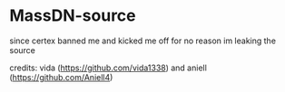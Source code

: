 # MassDN-source
since certex banned me and kicked me off for no reason im leaking the source

credits: vida (https://github.com/vida1338) and aniell (https://github.com/Aniell4)
